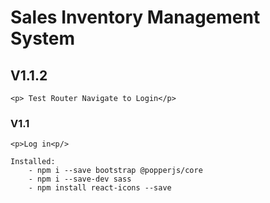 # Sales Inventory Management System


## V1.1.2
    <p> Test Router Navigate to Login</p>


### V1.1
    <p>Log in<p/>

    Installed: 
        - npm i --save bootstrap @popperjs/core
        - npm i --save-dev sass
        - npm install react-icons --save
                